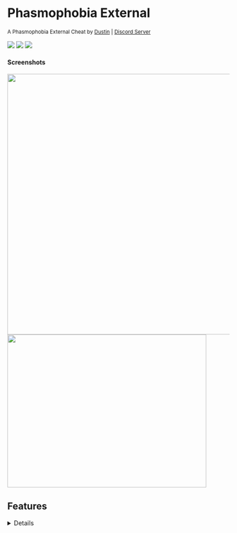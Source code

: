 # Phasmophobia External
<sup>A Phasmophobia External Cheat by [Dustin](https://github.com/Dustin21335) | [Discord Server](https://discord.gg/D6wuXEnfhP)</sup>

[![](https://img.shields.io/github/v/release/Dustin21335/PhasmophobiaMenuExternal?label=latest&style=for-the-badge)](https://github.com/Dustin21335/PhasmophobiaMenuExternal)
[![](https://img.shields.io/github/downloads/Dustin21335/PhasmophobiaMenuExternal/total.svg?style=for-the-badge)](https://github.com/Dustin21335/SimpleMemoryReading/graphs/contributors)
[![](https://img.shields.io/discord/663449315876012052?label=discord&style=for-the-badge&color=blueviolet)](https://discord.gg/D6wuXEnfhP)

#### Screenshots
<p>
  <img src="https://i.imgur.com/aNGJ7NO.png" width="1022" height="590" />
  <img src="https://i.imgur.com/t8abLkC.png" width="451" height="346" />
</p>

## Features
<details>

  #### General Tab
  - **Welcome Message:** Simple welcome message.
  - **Change Log:** Shows everything added, changed, fixed, or removed.

  #### Self Tab 
  - **Infinite Sanity:** Sets your sanity to 100 making it infinite with update delay.
  - **Infinite Stamina:** Sets your stamina to 100 making it infinite with update delay.
  - **Speed Hack:** Global speed hack toggle with update delay with update delay.
  - **Speed:** The number the speed hack uses for your character speed.
  - **Gamma Hack:** Global gamma toggle with update delay.
  - **Gamma:** The number the gamma hack uses for the brightness.
  - **FOV Hack:** Global fov toggle with update delay.
  - **FOV:** The number the fov hack uses for your character field of view.
 
  #### Misc Tab 
  - **Ghost Info:** Shows general infomation about the ghost.
  - **Level Info:** Shows general infomation about the level.
  - **Player Info:** Shows general infomation about the players.
  - **Player Info Seperate Windows:** Shows general infomation about the players with each player getting its own window.
  - **Crosshair:** Draws a crosshair in the center middle of your screen.
  - **Crosshair Size:** Controls the crosshair size.
  - **Crosshair Thickness:** Controls the crosshair thickness.
  - **Teleportion:** Lets you teleport to specific xyz coords.
  - **Save Current Position:** Saves your characters current position to the xyz coords.
  - **Teleport:** Teleports your character to the xyz coords.

  #### Settings Tab
  - **Reset Settings:** Resets your config to the default.
  - **Save Settings:** Saves all your settings to your config.
  - **Reload Settings:** Reloads all your settings with your config.
  - **Open Settings:** Opens the config.json file.
  - **Languages:** Lets you change the menus language.
  - **Update Offsets:** Updates the menus offsets using AOB scanning.
  - **Colors:** Shows all the customizable colors.
  - **Crosshair Color:** Lets you change the crosshair color.
  - **Project Info:** Shows some general project infomation. 

</details>

